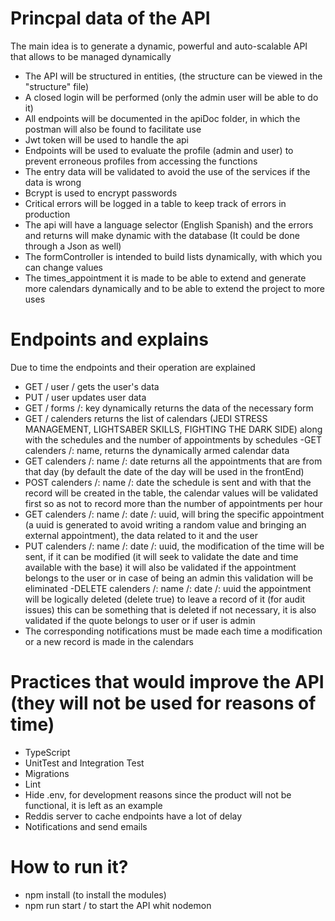 # Princpal data of the API
  The main idea is to generate a dynamic, powerful and auto-scalable API that allows to be managed dynamically
- The API will be structured in entities, (the structure can be viewed in the "structure" file)
- A closed login will be performed (only the admin user will be able to do it)
- All endpoints will be documented in the apiDoc folder, in which the postman will also be found to facilitate use
- Jwt token will be used to handle the api
- Endpoints will be used to evaluate the profile (admin and user) to prevent erroneous profiles from accessing the functions
- The entry data will be validated to avoid the use of the services if the data is wrong
- Bcrypt is used to encrypt passwords
- Critical errors will be logged in a table to keep track of errors in production
- The api will have a language selector (English Spanish) and the errors and returns will make dynamic with the database (It could be done through a Json as well)
- The formController is intended to build lists dynamically, with which you can change values
- The times_appointment it is made to be able to extend and generate more calendars dynamically and to be able to extend the project to more uses

# Endpoints and explains
Due to time the endpoints and their operation are explained
- GET / user / gets the user's data
- PUT / user updates user data
- GET / forms /: key dynamically returns the data of the necessary form
- GET / calenders returns the list of calendars (JEDI STRESS MANAGEMENT, LIGHTSABER SKILLS, FIGHTING THE DARK SIDE) along with the schedules and the number of appointments by schedules
-GET calenders /: name, returns the dynamically armed calendar data
- GET calenders /: name /: date returns all the appointments that are from that day (by default the date of the day will be used in the frontEnd)
- POST calenders /: name /: date the schedule is sent and with that the record will be created in the table, the calendar values ​​will be validated first so as not to record more than the number of appointments per hour
- GET calenders /: name /: date /: uuid, will bring the specific appointment (a uuid is generated to avoid writing a random value and bringing an external appointment), the data related to it and the user
- PUT calenders /: name /: date /: uuid, the modification of the time will be sent, if it can be modified (it will seek to validate the date and time available with the base) it will also be validated if the appointment belongs to the user or in case of being an admin this validation will be eliminated
-DELETE calenders /: name /: date /: uuid the appointment will be logically deleted (delete true) to leave a record of it (for audit issues) this can be something that is deleted if not necessary, it is also validated if the quote belongs to user or if user is admin
- The corresponding notifications must be made each time a modification or a new record is made in the calendars

# Practices that would improve the API (they will not be used for reasons of time)
- TypeScript
- UnitTest and Integration Test
- Migrations
- Lint
- Hide .env, for development reasons since the product will not be functional, it is left as an example
- Reddis server to cache endpoints have a lot of delay
- Notifications and send emails

# How to run it? 
- npm install (to install the modules)
- npm run start  / to start the API whit nodemon 